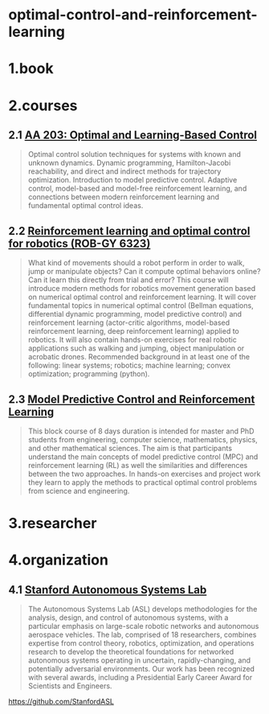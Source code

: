 # optimal-control-and-reinforcement-learning


# 1.book
# 2.courses

## 2.1 [AA 203: Optimal and Learning-Based Control](https://stanfordasl.github.io/aa203/)

> Optimal control solution techniques for systems with known and unknown dynamics. Dynamic programming, Hamilton-Jacobi reachability, and direct and indirect methods for trajectory optimization. Introduction to model predictive control. Adaptive control, model-based and model-free reinforcement learning, and connections between modern reinforcement learning and fundamental optimal control ideas.



## 2.2 [Reinforcement learning and optimal control for robotics (ROB-GY 6323)](http://bulletin.engineering.nyu.edu/preview_course_nopop.php?catoid=15&coid=38033)
> What kind of movements should a robot perform in order to walk, jump or manipulate objects? Can it compute optimal behaviors online? Can it learn this directly from trial and error? This course will introduce modern methods for robotics movement generation based on numerical optimal control and reinforcement learning. It will cover fundamental topics in numerical optimal control (Bellman equations, differential dynamic programming, model predictive control) and reinforcement learning (actor-critic algorithms, model-based reinforcement learning, deep reinforcement learning) applied to robotics. It will also contain hands-on exercises for real robotic applications such as walking and jumping, object manipulation or acrobatic drones. Recommended background in at least one of the following: linear systems; robotics; machine learning; convex optimization; programming (python).

## 2.3 [Model Predictive Control and Reinforcement Learning](https://www.syscop.de/teaching/ss2021/model-predictive-control-and-reinforcement-learning)

> This block course of 8 days duration is intended for master and PhD students from engineering, computer science, mathematics, physics, and other mathematical sciences. The aim is that participants understand the main concepts of model predictive control (MPC) and reinforcement learning (RL) as well the similarities and differences between the two approaches. In hands-on exercises and project work they learn to apply the methods to practical optimal control problems from science and engineering. 

# 3.researcher

# 4.organization

## 4.1 [Stanford Autonomous Systems Lab](https://stanfordasl.github.io/)

> The Autonomous Systems Lab (ASL) develops methodologies for the analysis, design, and control of autonomous systems, with a particular emphasis on large-scale robotic networks and autonomous aerospace vehicles. The lab, comprised of 18 researchers, combines expertise from control theory, robotics, optimization, and operations research to develop the theoretical foundations for networked autonomous systems operating in uncertain, rapidly-changing, and potentially adversarial environments. Our work has been recognized with several awards, including a Presidential Early Career Award for Scientists and Engineers.

https://github.com/StanfordASL
